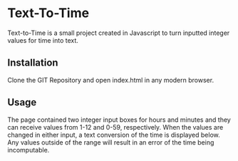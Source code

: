 # Text-To-Time

Text-to-Time is a small project created in Javascript to turn inputted integer values for time into text.

## Installation

Clone the GIT Repository and open index.html in any modern browser.

## Usage
The page contained two integer input boxes for hours and minutes and they can receive values from 1-12 and 0-59, respectively. When the values are changed in either input, a text conversion of the time is displayed below. Any values outside of the range will result in an error of the time being incomputable.
